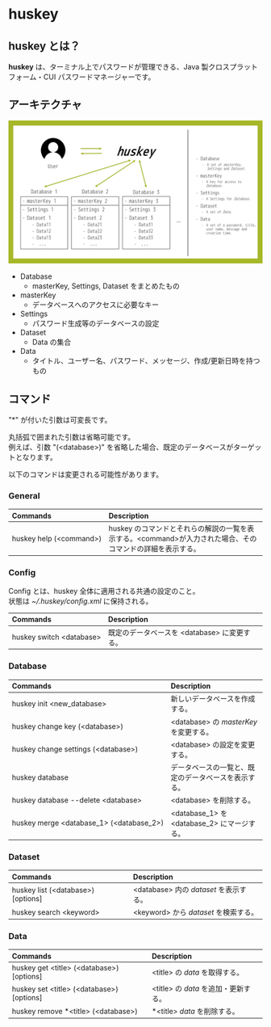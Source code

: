 # huskey

## huskey とは？

**huskey** は、ターミナル上でパスワードが管理できる、Java 製クロスプラットフォーム・CUI パスワードマネージャーです。

## アーキテクチャ

![huskey_architecture](img/huskey_architecture.jpg)

- Database
    - masterKey, Settings, Dataset をまとめたもの
- masterKey
    - データベースへのアクセスに必要なキー
- Settings
    - パスワード生成等のデータベースの設定
- Dataset
    - Data の集合
- Data
    - タイトル、ユーザー名、パスワード、メッセージ、作成/更新日時を持つもの

## コマンド

"\*" が付いた引数は可変長です。

丸括弧で囲まれた引数は省略可能です。  
例えば、引数 "(\<database>)" を省略した場合、既定のデータベースがターゲットとなります。

以下のコマンドは変更される可能性があります。

### General

| Commands                 | Description                                                                                                 |
| :----------------------- | :---------------------------------------------------------------------------------------------------------- |
| huskey help (\<command>) | huskey のコマンドとそれらの解説の一覧を表示する。\<command>が入力された場合、そのコマンドの詳細を表示する。 |

### Config

Config とは、huskey 全体に適用される共通の設定のこと。  
状態は _~/.huskey/config.xml_ に保持される。

| Commands                                   | Description                                           |
| :----------------------------------------- | :---------------------------------------------------- |
| huskey switch \<database>                  | 既定のデータベースを \<database> に変更する。         |

### Database

| Commands                                   | Description                                           |
| :----------------------------------------- | :---------------------------------------------------- |
| huskey init \<new_database>                | 新しいデータベースを作成する。                        |
| huskey change key (\<database>)            | \<database> の _masterKey_ を変更する。              |
| huskey change settings (\<database>)         | \<database> の設定を変更する。                        |
| huskey database                            | データベースの一覧と、既定のデータベースを表示する。  |
| huskey database --delete \<database>       | \<database> を削除する。                              |
| huskey merge \<database_1> (\<database_2>) | \<database_1> を \<database_2> にマージする。         |

### Dataset

| Commands                             | Description                             |
| :----------------------------------- | :-------------------------------------- |
| huskey list (\<database>) \[options] | \<database> 内の _dataset_ を表示する。 |
| huskey search \<keyword>             | \<keyword> から _dataset_ を検索する。  |

### Data

| Commands                                     | Description                           |
| :------------------------------------------- | :------------------------------------ |
| huskey get \<title> (\<database>) \[options] | \<title> の _data_ を取得する。       |
| huskey set \<title> (\<database>) \[options] | \<title> の _data_ を追加・更新する。 |
| huskey remove \*\<title> (\<database>)       | \*\<title> _data_ を削除する。        |
